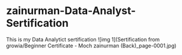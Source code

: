 # zainurman-Data-Analyst-Sertification
This is my Data Analytict sertification
![img 1](Sertification from growia/Beginner Certificate - Moch zainurman (Back)_page-0001.jpg)